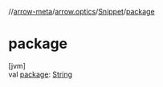 //[arrow-meta](../../../index.md)/[arrow.optics](../index.md)/[Snippet](index.md)/[package](package.md)

# package

[jvm]\
val [package](package.md): [String](https://kotlinlang.org/api/latest/jvm/stdlib/kotlin/-string/index.html)
